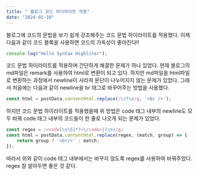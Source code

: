 ```yaml
---
title: " 블로그 코드 하이라이트 적용"
date: "2024-02-10"
---
```


블로그에 코드의 문법을 보기 쉽게 강조해주는 코드 문법 하이라이트를 적용했다. 이제 다음과 같이 코드 블록을 사용하면 코드의 가독성이 좋아진다!!

```ts
console.log("Hello Syntax Highliter");
```

코드 문법 하이라이트를 적용하며 간단하게 해결한 문제가 하나 있었다. 현재 블로그의 md파일은 remark를 사용하여 html로 변환이 되고 있다. 하지만 md파일을 html파일로 변환하는 과정에서 newline이 사라져 문단이 나누어지지 않는 문제가 있었다. 그래서 처음에는 다음과 같이 newline을 br 태그로 바꾸어주는 방법을 사용했다.

```ts
const html = postData.contentHtml.replace(/\r?\n/g, '<br />');
```

하지만 코드 문법 하이라이트를 적용했을때 위 방법은 code 태그 내부의 newline도 모두 바꿔 code 태그 내부의 코드들이 한 줄로 나오게 되는 문제가 있었다.

```ts
const regex = /<code[\s\S]*?<\/code>|(\n)/g;
const html = postData.contentHtml.replace(regex, (match, group) => {
    return group ? '<br/>' : match;
});
```

따라서 위와 같이 code 태그 내부에서는 바꾸지 않도록 regex를 사용하여 바꿔주었다. regex 잘 알아두면 좋은 것 같다.
